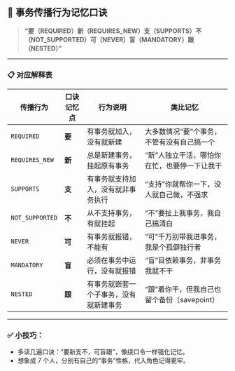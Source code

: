 ## 🧠 事务传播行为记忆口诀

> **“要（REQUIRED）新（REQUIRES_NEW）支（SUPPORTS）不（NOT_SUPPORTED）可（NEVER）盲（MANDATORY）跟（NESTED）”**

---

### 📋 对应解释表

| 传播行为         | 口诀记忆点 | 行为说明                                 | 类比记忆                                              |
|------------------|------------|------------------------------------------|-------------------------------------------------------|
| `REQUIRED`       | **要**     | 有事务就加入，没有就新建                | 大多数情况“要”个事务，不管有没有自己搞一个             |
| `REQUIRES_NEW`   | **新**     | 总是新建事务，挂起原有事务              | “新”人独立干活，哪怕你在忙，也要停一下让我干            |
| `SUPPORTS`       | **支**     | 有事务就支持加入，没有就非事务执行      | “支持”你就帮你一下，没人就自己做，不强求                |
| `NOT_SUPPORTED`  | **不**     | 从不支持事务，有就挂起                   | “不”要扯上我事务，我自己搞清白                          |
| `NEVER`          | **可**     | 有事务就报错，不能有                     | “可”千万别带我进事务，我是个孤僻独行者                   |
| `MANDATORY`      | **盲**     | 必须在事务中运行，没有就报错            | “盲”目依赖事务，非事务我就不干                          |
| `NESTED`         | **跟**     | 有事务就嵌套一个子事务，没有就新建事务  | “跟”着你干，但我自己也留个备份（savepoint）            |

---

### ✅ 小技巧：

- 多读几遍口诀：“要新支不，可盲跟”，像绕口令一样强化记忆。
- 想象成 7 个人，分别有自己的“事务”性格，代入角色记得更牢。
